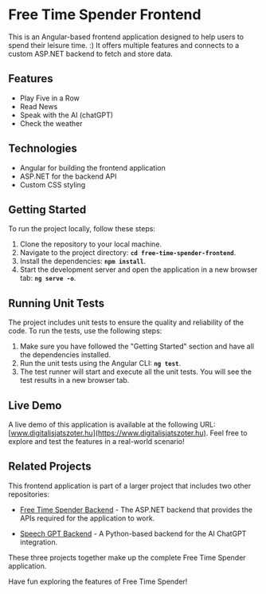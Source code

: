 # Free Time Spender Frontend

This is an Angular-based frontend application designed to help users to spend their leisure time. :) 
It offers multiple features and connects to a custom ASP.NET backend to fetch and store data.

## Features

- Play Five in a Row
- Read News
- Speak with the AI (chatGPT)
- Check the weather

## Technologies

- Angular for building the frontend application
- ASP.NET for the backend API
- Custom CSS styling

## Getting Started

To run the project locally, follow these steps:

1. Clone the repository to your local machine.
2. Navigate to the project directory: **`cd free-time-spender-frontend`**.
3. Install the dependencies: **`npm install`**.
4. Start the development server and open the application in a new browser tab: **`ng serve -o`**.

## Running Unit Tests

The project includes unit tests to ensure the quality and reliability of the code. To run the tests, use the following steps:

1. Make sure you have followed the "Getting Started" section and have all the dependencies installed.
2. Run the unit tests using the Angular CLI: **`ng test`**.
3. The test runner will start and execute all the unit tests. You will see the test results in a new browser tab.

## Live Demo

A live demo of this application is available at the following URL: [www.digitalisjatszoter.hu](https://www.digitalisjatszoter.hu). Feel free to explore and test the features in a real-world scenario!

## Related Projects

This frontend application is part of a larger project that includes two other repositories:

- [Free Time Spender Backend](https://github.com/szilgyigbor/free_time_spender_web) - The ASP.NET backend that provides the APIs required for the application to work.

- [Speech GPT Backend](https://github.com/szilgyigbor/speech-gpt-backend) - A Python-based backend for the AI ChatGPT integration.

These three projects together make up the complete Free Time Spender application.

Have fun exploring the features of Free Time Spender!
